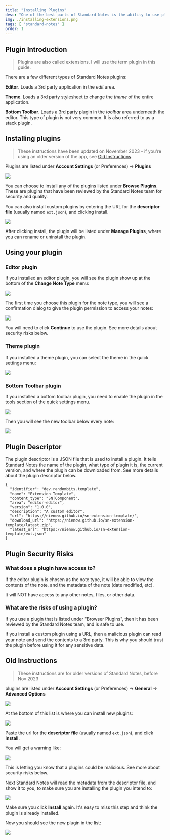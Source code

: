 ```yaml
---
title: "Installing Plugins"
desc: "One of the best parts of Standard Notes is the ability to use plugins (also called extensions). This guide covers how to install plugins."
img: ./installing-extensions.png
tags: [ 'standard-notes' ]
order: 1
---
```


## Plugin Introduction

> Plugins are also called extensions. I will use the term plugin in this guide.

There are a few different types of Standard Notes plugins:

**Editor**. Loads a 3rd party application in the *edit* area.

**Theme**. Loads a 3rd party stylesheet to change the *theme* of the entire application.

**Bottom Toolbar**. Loads a 3rd party plugin in the *toolbar* area underneath the editor. This type of plugin is not very common. It is also referred to as a stack plugin.

## Installing plugins

> These instructions have been updated on November 2023 - if you're using an older version of the app, see [Old Instructions](#old-instructions).

Plugins are listed under **Account Settings** (or Preferences) -> **Plugins**

<img src="/images/sn/pref2.png"/>

You can choose to install any of the plugins listed under **Browse Plugins**. These are plugins that have been reviewed by the Standard Notes team for security and quality. 

You can also install custom plugins by entering the URL for the **descriptor file** (usually named `ext.json`), and clicking install. 

<img src="/images/sn/install2.png"/>

After clicking install, the plugin will be listed under **Manage Plugins**, where you can rename or uninstall the plugin.

## Using your plugin

### Editor plugin

If you installed an editor plugin, you will see the plugin show up at the bottom of the **Change Note Type** menu:

<img src="/images/sn/choose-editor.webp"/>

The first time you choose this plugin for the note type, you will see a confirmation dialog to give the plugin permission to access your notes:

<img src="/images/sn/interact.webp"/>

You will need to click **Continue** to use the plugin. See more details about security risks below.

### Theme plugin

If you installed a theme plugin, you can select the theme in the quick settings menu:

<img src="/images/sn/appearance.webp"/>

### Bottom Toolbar plugin

If you installed a bottom toolbar plugin, you need to enable the plugin in the tools section of the quick settings menu.

<img src="/images/sn/tools.webp"/>

Then you will see the new toolbar below every note:

<img src="/images/sn/toolbar.webp"/>

## Plugin Descriptor

The plugin descriptor is a JSON file that is used to install a plugin. It tells Standard Notes the name of the plugin, what type of plugin it is, the current version, and where the plugin can be downloaded from. See more details about the plugin descriptor below.

```
{
  "identifier": "dev.randombits.template",
  "name": "Extension Template",
  "content_type": "SN|Component",
  "area": "editor-editor",
  "version": "1.0.0",
  "description": "A custom editor",
  "url": "https://nienow.github.io/sn-extension-template/",
  "download_url": "https://nienow.github.io/sn-extension-template/latest.zip",
  "latest_url": "https://nienow.github.io/sn-extension-template/ext.json"
}
```

## Plugin Security Risks

### What does a plugin have access to?

If the editor plugin is chosen as the note type, it will be able to view the contents of the note, and the metadata of the note (date modified, etc).

It will NOT have access to any other notes, files, or other data.

### What are the risks of using a plugin?

If you use a plugin that is listed under "Browser Plugins", then it has been reviewed by the Standard Notes team, and is safe to use.

If you install a custom plugin using a URL, then a malicious plugin can read your note and send the contents to a 3rd party. This is why you should trust the plugin before using it for any sensitive data.

## Old Instructions

> These instructions are for older versions of Standard Notes, before Nov 2023

plugins are listed under **Account Settings** (or Preferences) -> **General** -> **Advanced Options**

<img src="/images/sn/pref.webp"/>

At the bottom of this list is where you can install new plugins:

<img src="/images/sn/install.webp"/>

Paste the url for the **descriptor file** (usually named `ext.json`), and click **Install**.

You will get a warning like:

<img src="/images/sn/warning1.webp"/>

This is letting you know that a plugins could be malicious. See more about security risks below.

Next Standard Notes will read the metadata from the descriptor file, and show it to you, to make sure you are installing the plugin you intend to:

<img src="/images/sn/confirm-install.webp"/>

Make sure you click **Install** again. It's easy to miss this step and think the plugin is already installed.

Now you should see the new plugin in the list:

<img src="/images/sn/install-entry.webp"/>
